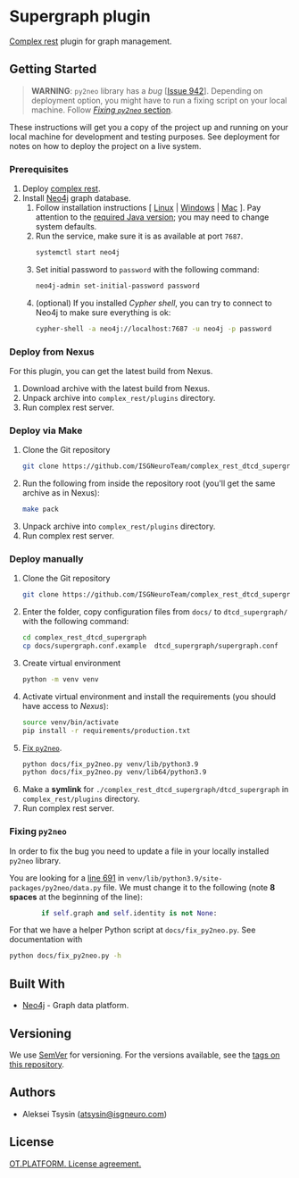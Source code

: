 # Supergraph plugin

[Complex rest](https://github.com/ISGNeuroTeam/complex_rest/tree/develop) plugin for graph management.

## Getting Started

> **WARNING**: `py2neo` library has a *bug* [[Issue 942](https://github.com/py2neo-org/py2neo/issues/942)]. Depending on deployment option, you might have to run a fixing script on your local machine. Follow [*Fixing `py2neo`* section](#fixing-py2neo).

These instructions will get you a copy of the project up and running on your local machine for development and testing purposes. See deployment for notes on how to deploy the project on a live system.

### Prerequisites

1. Deploy [complex rest](https://github.com/ISGNeuroTeam/complex_rest/tree/develop).
2. Install [Neo4j](https://neo4j.com/docs/operations-manual/current/installation/) graph database.
    1. Follow installation instructions [ [Linux](https://neo4j.com/docs/operations-manual/current/installation/linux/) | [Windows](https://neo4j.com/docs/operations-manual/current/installation/windows/) | [Mac](https://neo4j.com/docs/operations-manual/current/installation/osx/) ]. Pay attention to the [required Java version](https://neo4j.com/docs/operations-manual/current/installation/requirements/#deployment-requirements-java); you may need to change system defaults.
    2. Run the service, make sure it is as available at port `7687`.
        ```sh
        systemctl start neo4j
        ```
    3. Set initial password to `password` with the following command:
        ```sh
        neo4j-admin set-initial-password password
        ```
    4. (optional) If you installed *Cypher shell*, you can try to connect to Neo4j to make sure everything is ok:
        ```sh
        cypher-shell -a neo4j://localhost:7687 -u neo4j -p password
        ```

### Deploy from Nexus

For this plugin, you can get the latest build from Nexus.

1. Download archive with the latest build from Nexus.
2. Unpack archive into `complex_rest/plugins` directory.
3. Run complex rest server.

### Deploy via Make

1. Clone the Git repository
    ```sh
    git clone https://github.com/ISGNeuroTeam/complex_rest_dtcd_supergraph.git
    ```
2. Run the following from inside the repository root (you'll get the same archive as in Nexus):
    ```sh
    make pack
    ```
3. Unpack archive into `complex_rest/plugins` directory.
4. Run complex rest server.

### Deploy manually

1. Clone the Git repository
    ```sh
    git clone https://github.com/ISGNeuroTeam/complex_rest_dtcd_supergraph.git
    ```
2. Enter the folder, copy configuration files from `docs/` to `dtcd_supergraph/` with the following command:
    ```sh
    cd complex_rest_dtcd_supergraph
    cp docs/supergraph.conf.example  dtcd_supergraph/supergraph.conf
    ```
3. Create virtual environment
    ```sh
    python -m venv venv
    ```
4. Activate virtual environment and install the requirements (you should have access to *Nexus*):
    ```sh
    source venv/bin/activate
    pip install -r requirements/production.txt
    ```
5. [Fix `py2neo`](#fixing-py2neo).
    ```sh
    python docs/fix_py2neo.py venv/lib/python3.9
    python docs/fix_py2neo.py venv/lib64/python3.9
    ```
6. Make a **symlink** for `./complex_rest_dtcd_supergraph/dtcd_supergraph` in `complex_rest/plugins` directory.
7. Run complex rest server.

### Fixing `py2neo`

In order to fix the bug you need to update a file in your locally installed `py2neo` library.

You are looking for a [line 691](https://github.com/py2neo-org/py2neo/blob/master/py2neo/data.py#L691) in `venv/lib/python3.9/site-packages/py2neo/data.py` file. We must change it to the following (note **8 spaces** at the beginning of the line):
```python
        if self.graph and self.identity is not None:
```

For that we have a helper Python script at `docs/fix_py2neo.py`. See documentation with
```sh
python docs/fix_py2neo.py -h
```

## Built With

- [Neo4j](https://neo4j.com/) - Graph data platform.


## Versioning

We use [SemVer](http://semver.org/) for versioning. For the versions available, see the [tags on this repository](https://github.com/your/project/tags). 

## Authors

- Aleksei Tsysin (atsysin@isgneuro.com)


## License

[OT.PLATFORM. License agreement.](LICENSE.md)